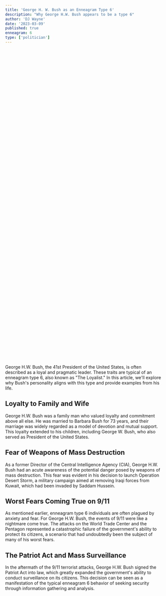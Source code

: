 ```yaml
---
title: 'George H. W. Bush as an Enneagram Type 6'
description: "Why George H.W. Bush appears to be a type 6"
author: 'DJ Wayne'
date: '2023-03-09'
published: true
enneagram: 6
type: ['politician']
---
```


<script>
	import  PopCard  from "../../lib/components/atoms/PopCard.svelte";
</script> 
<div
	style="display: flex;
    justify-content: center;
	height: 100vh;
	max-height: 1000px;"
>
	<PopCard
		image={`/types/6s/${'George_H_W_Bush'}.webp`}
		showIcon={false}
		text="George H. W. Bush"
		subtext=""
	/>
</div>

George H.W. Bush, the 41st President of the United States, is often described as a loyal and pragmatic leader. These traits are typical of an enneagram type 6, also known as "The Loyalist." In this article, we'll explore why Bush's personality aligns with this type and provide examples from his life.

## Loyalty to Family and Wife
George H.W. Bush was a family man who valued loyalty and commitment above all else. He was married to Barbara Bush for 73 years, and their marriage was widely regarded as a model of devotion and mutual support. This loyalty extended to his children, including George W. Bush, who also served as President of the United States.

## Fear of Weapons of Mass Destruction
As a former Director of the Central Intelligence Agency (CIA), George H.W. Bush had an acute awareness of the potential danger posed by weapons of mass destruction. This fear was evident in his decision to launch Operation Desert Storm, a military campaign aimed at removing Iraqi forces from Kuwait, which had been invaded by Saddam Hussein.

## Worst Fears Coming True on 9/11
As mentioned earlier, enneagram type 6 individuals are often plagued by anxiety and fear. For George H.W. Bush, the events of 9/11 were like a nightmare come true. The attacks on the World Trade Center and the Pentagon represented a catastrophic failure of the government's ability to protect its citizens, a scenario that had undoubtedly been the subject of many of his worst fears.

## The Patriot Act and Mass Surveillance
In the aftermath of the 9/11 terrorist attacks, George H.W. Bush signed the Patriot Act into law, which greatly expanded the government's ability to conduct surveillance on its citizens. This decision can be seen as a manifestation of the typical enneagram 6 behavior of seeking security through information gathering and analysis.



<div>
<script type="application/ld+json">

    {
  "@context": "https://schema.org",
  "@type": "Article",
  "mainEntityOfPage": {
    "@type": "WebPage",
    "@id": "https://9takes.com/blog/people/George_H_W_Bush"
  },
  "headline": "George H. W. Bush and Enneagram Type 6: Exploring the Personality Traits of the 41st President",
  "image": {
    "@type": "ImageObject",
    "url": "https://9takes.com/types/6s/George_H_W_Bush.webp",
    "height": 800,
    "width": 1200
  },
  "datePublished": "2023-03-10",
  "dateModified": "2023-03-10",
  "author": {
    "@type": "Person",
    "name": "DJ Wayne"
  },
  "publisher": {
    "@type": "Organization",
    "name": "9takes",
    "logo": {
      "@type": "ImageObject",
      "url": "https://9takes.com/enneagram.svg",
      "width": 600,
      "height": 60
    }
  },
  "description": "Explore how George H.W. Bush's personality aligns with enneagram type 6, also known as 'The Loyalist,' through examples from his life, including loyalty to family, fear of weapons of mass destruction, and the Patriot Act.",
  "articleBody": "George H.W. Bush, the 41st President of the United States, is often described as a loyal and pragmatic leader. These traits are typical of an enneagram type 6, also known as “The Loyalist.” In this article, we’ll explore why Bush’s personality aligns with this type and provide examples from his life..."
}


</script>

</div>